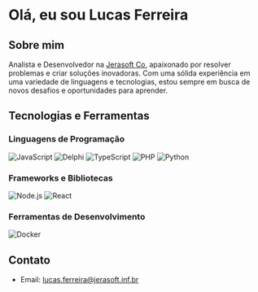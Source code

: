 # Olá, eu sou Lucas Ferreira

## Sobre mim
Analista e Desenvolvedor na [Jerasoft Co](https://www.jerasoft.com.br/), apaixonado por resolver problemas e criar soluções inovadoras. Com uma sólida experiência em uma variedade de linguagens e tecnologias, estou sempre em busca de novos desafios e oportunidades para aprender.

## Tecnologias e Ferramentas

### Linguagens de Programação
![JavaScript](https://img.shields.io/badge/-JavaScript-yellow?style=flat-square&logo=javascript&logoColor=white)
![Delphi](https://img.shields.io/badge/-Delphi-red?style=flat-square&logo=delphi&logoColor=white)
![TypeScript](https://img.shields.io/badge/-TypeScript-blue?style=flat-square&logo=typescript&logoColor=white)
![PHP](https://img.shields.io/badge/-PHP-purple?style=flat-square&logo=php&logoColor=white)
![Python](https://img.shields.io/badge/-Python-green?style=flat-square&logo=python&logoColor=white)

### Frameworks e Bibliotecas
![Node.js](https://img.shields.io/badge/-Node.js-339933?style=flat-square&logo=node.js&logoColor=white)
![React](https://img.shields.io/badge/-React-61DAFB?style=flat-square&logo=react&logoColor=white)

### Ferramentas de Desenvolvimento
![Docker](https://img.shields.io/badge/-Docker-2496ED?style=flat-square&logo=docker&logoColor=white)

## Contato
- Email: lucas.ferreira@jerasoft.inf.br
